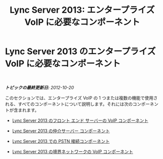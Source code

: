 ﻿---
title: 'Lync Server 2013: エンタープライズ VoIP に必要なコンポーネント'
TOCTitle: エンタープライズ VoIP に必要なコンポーネント
ms:assetid: ee219976-c39a-4b2f-988d-886c339700f7
ms:mtpsurl: https://technet.microsoft.com/ja-jp/library/Gg399076(v=OCS.15)
ms:contentKeyID: 48274055
ms.date: 05/19/2016
mtps_version: v=OCS.15
ms.translationtype: HT
---

# Lync Server 2013 のエンタープライズ VoIP に必要なコンポーネント

 

_**トピックの最終更新日:** 2012-10-20_

このセクションでは、エンタープライズ VoIP の 1 つまたは複数の機能で使用される、すべてのコンポーネントについて説明します。それには次のコンポーネントが含まれます。

  - [Lync Server 2013 のフロント エンド サーバーの VoIP コンポーネント](lync-server-2013-front-end-server-voip-components.md)

  - [Lync Server 2013 の仲介サーバー コンポーネント](lync-server-2013-mediation-server-component.md)

  - [Lync Server 2013 での PSTN 接続コンポーネント](lync-server-2013-pstn-connectivity-components.md)

  - [Lync Server 2013 の境界ネットワークの VoIP コンポーネント](lync-server-2013-perimeter-network-voip-components.md)

